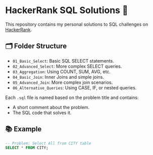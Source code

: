# HackerRank SQL Solutions 💾

This repository contains my personal solutions to SQL challenges on [HackerRank](https://www.hackerrank.com/).

## 🗂️ Folder Structure

- `01_Basic_Select`: Basic SQL SELECT statements.
- `02_Advanced_Select`: More complex SELECT queries.
- `03_Aggregation`: Using COUNT, SUM, AVG, etc.
- `04_Basic_Join`: Inner Joins and simple joins.
- `05_Advanced_Join`: More complex join scenarios.
- `06_Alternative_Queries`: Using CASE, IF, or nested queries.

Each `.sql` file is named based on the problem title and contains:
- A short comment about the problem.
- The SQL code that solves it.

## 📚 Example

```sql
-- Problem: Select All from CITY table
SELECT * FROM CITY;

